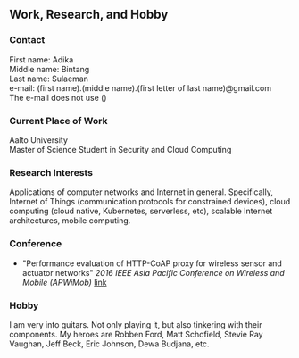 ## Work, Research, and Hobby

### Contact
First name: Adika <br />
Middle name: Bintang <br />
Last name: Sulaeman <br />
e-mail: (first name).(middle name).(first letter of last name)@gmail.com <br />
The e-mail does not use ()

### Current Place of Work
Aalto University <br />
Master of Science Student in Security and Cloud Computing <br />

### Research Interests
Applications of computer networks and Internet in general. Specifically, Internet of Things (communication protocols for constrained devices), cloud computing (cloud native, Kubernetes, serverless, etc), scalable Internet architectures, mobile computing.  

### Conference
- "Performance evaluation of HTTP-CoAP proxy for wireless sensor and actuator networks" _2016 IEEE Asia Pacific Conference on Wireless and Mobile (APWiMob)_ [link](https://ieeexplore.ieee.org/document/7811451)

### Hobby
I am very into guitars. Not only playing it, but also tinkering with their components. My heroes are Robben Ford, Matt Schofield, Stevie Ray Vaughan, Jeff Beck, Eric Johnson, Dewa Budjana, etc.